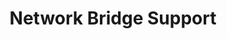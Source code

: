 ---
lang: de
layout: doc
redirect_from:
- /de/doc/NetworkBridgeSupport/
- /de/doc/network-bridge-support/
- /de/wiki/NetworkBridgeSupport/
redirect_to: https://github.com/Qubes-Community/Contents/blob/master/docs/configuration/network-bridge-support.md
ref: 113
title: Network Bridge Support
---